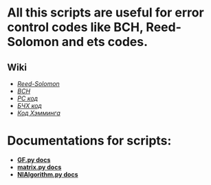 # All this scripts are useful for error control codes like BCH, Reed-Solomon and ets codes.
## Wiki
- *[Reed-Solomon](https://en.wikipedia.org/wiki/Reed%E2%80%93Solomon_error_correction)*
- *[BCH](https://en.wikipedia.org/wiki/BCH_code)*
- *[РС код](https://ru.wikipedia.org/wiki/%D0%9A%D0%BE%D0%B4_%D0%A0%D0%B8%D0%B4%D0%B0_%E2%80%94_%D0%A1%D0%BE%D0%BB%D0%BE%D0%BC%D0%BE%D0%BD%D0%B0)*
- *[БЧХ код](https://ru.wikipedia.org/wiki/%D0%9A%D0%BE%D0%B4_%D0%91%D0%BE%D1%83%D0%B7%D0%B0_%E2%80%94_%D0%A7%D0%BE%D1%83%D0%B4%D1%85%D1%83%D1%80%D0%B8_%E2%80%94_%D0%A5%D0%BE%D0%BA%D0%B2%D0%B8%D0%BD%D0%B3%D0%B5%D0%BC%D0%B0)*
- *[Код Хэмминга](https://ru.wikipedia.org/wiki/%D0%9A%D0%BE%D0%B4_%D0%A5%D1%8D%D0%BC%D0%BC%D0%B8%D0%BD%D0%B3%D0%B0)*

# Documentations for scripts:
+ **[GF.py docs](GFDoc.md)**
+ **[matrix.py docs](matrixDoc.md)**
+ **[NIAlgorithm.py docs](NIAlgorithmDoc.md)**
